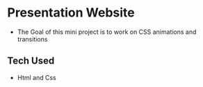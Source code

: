 # Presentation Website
* The Goal of this mini project is to work on CSS animations and transitions

## Tech Used
* Html and Css
